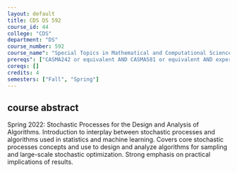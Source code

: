 ```yaml
---
layout: default
title: CDS DS 592
course_id: 44
college: "CDS"
department: "DS"
course_number: 592
course_name": "Special Topics in Mathematical and Computational Sciences"
prereqs": ["CASMA242 or equivalent AND CASMA581 or equivalent AND experience writing scientific code"]
coreqs: []
credits: 4
semesters: ["Fall", "Spring"]
---
```


## course abstract

Spring 2022: Stochastic Processes for the Design and Analysis of Algorithms.  Introduction  to interplay between stochastic processes and algorithms used in  statistics and machine  learning. Covers core stochastic processes concepts and  use to design and analyze  algorithms for sampling and large-scale stochastic  optimization. Strong emphasis on  practical implications of results.
